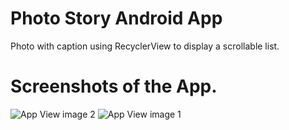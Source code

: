 # Photo Story Android App
 Photo with caption using RecyclerView to display a scrollable list.
 
 # Screenshots of the App.
 ![App View image 2](https://user-images.githubusercontent.com/18677174/122952777-10803d80-d3a0-11eb-800e-693e555f0c8c.PNG)
![App View image 1](https://user-images.githubusercontent.com/18677174/122952787-11b16a80-d3a0-11eb-8d6e-ab4f70795251.PNG)
